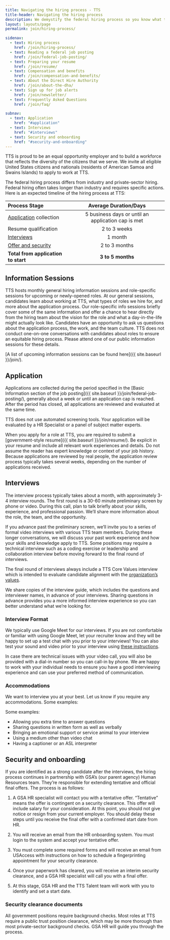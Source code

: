 ```yaml
---
title: Navigating the hiring process - TTS
title-header: Navigating the hiring process
description: We demystify the federal hiring process so you know what to expect. Here's a look at the average time of each stage from application to your first day at TTS.
layout: layouts/page
permalink: join/hiring-process/

sidenav:
  - text: Hiring process
    href: /join/hiring-process/
  - text: Reading a federal job posting
    href: /join/federal-job-posting/
  - text: Preparing your resume
    href: /join/resume/
  - text: Compensation and benefits
    href: /join/compensation-and-benefits/
  - text: About the Direct Hire Authority
    href: /join/about-the-dha/
  - text: Sign up for job alerts
    href: /join/newsletter/
  - text: Frequently Asked Questions
    href: /join/faq/

subnav:
  - text: Application
    href: "#application"
  - text: Interviews
    href: "#interviews"
  - text: Security and onboarding
    href: "#security-and-onboarding"
---
```


TTS is proud to be an equal opportunity employer and to build a workforce that reflects the diversity of the citizens that we serve. We invite all eligible United States citizens and nationals (residents of American Samoa and Swains Islands) to apply to work at TTS.

The federal hiring process differs from industry and private-sector hiring. Federal hiring often takes longer than industry and requires specific actions. Here is an expected timeline of the hiring process at TTS:


| Process Stage                                  | Average Duration/Days |
| :--------------------------------------------- | :-------------------: |
| [Application](#application) collection         |       5 business days or until an application cap is met        |
| Resume qualification                        |          2 to 3 weeks           |
| [Interviews](#interviews)                      |          1 month           |
| [Offer and security](#security-and-onboarding) |       2 to 3 months        |
| **Total from application to start**            |    **3 to 5 months**     |

## Information Sessions

TTS hosts monthly general hiring information sessions and role-specific sessions for upcoming or newly-opened roles. At our general sessions, candidates learn about working at TTS, what types of roles we hire for, and more about the application process. Our role-specific info sessions briefly cover some of the same information and offer a chance to hear directly from the hiring team about the vision for the role and what a day-in-the-life might actually look like. Candidates have an opportunity to ask us questions about the application process, the work, and the team culture. TTS does not conduct one-on-one conversations with candidates about roles to ensure an equitable hiring process. Please attend one of our public information sessions for these details.

[A list of upcoming information sessions can be found here]({{ site.baseurl }}/join/).

## Application

Applications are collected during the period specified in the [Basic Information section of the job posting]({{ site.baseurl }}/join/federal-job-posting/), generally about a week or until an application cap is reached. After the period has closed, all applications are reviewed and evaluated at the same time.

TTS does not use automated screening tools. Your application will be evaluated by a HR Specialist or a panel of subject matter experts.

When you apply for a role at TTS, you are required to submit a [government-style resume]({{ site.baseurl }}/join/resume/). Be explicit in your resume and include all relevant work experiences and details. Do not assume the reader has expert knowledge or context of your job history. Because applications are reviewed by real people, the application review process typically takes several weeks, depending on the number of applications received.

## Interviews

The interview process typically takes about a month, with approximately 3-4 interview rounds. The first round is a 30-60 minute preliminary screen by phone or video. During this call, plan to talk briefly about your skills, experience, and professional passion. We’ll share more information about the role, the team, and the opportunity.

If you advance past the preliminary screen, we’ll invite you to a series of formal video interviews with various TTS team members. During these longer conversations, we will discuss your past work experience and how your skills and knowledge apply to TTS. Some positions may require a technical interview such as a coding exercise or leadership and collaboration interview before moving forward to the final round of interviews.

The final round of interviews always include a TTS Core Values interview which is intended to evaluate candidate alignment with the [organization’s values](https://handbook.tts.gsa.gov/about-us/tts-history/#our-values).

We share copies of the interview guide, which includes the questions and interviewer names, in advance of your interviews. Sharing questions in advance provides you a more informed interview experience so you can better understand what we’re looking for.

### Interview Format

We typically use Google Meet for our interviews. If you are not comfortable or familiar with using Google Meet, let your recruiter know and they will be happy to set up a test chat with you prior to your interviews! You can also test your sound and video prior to your interview using [these instructions](https://support.google.com/meet/answer/10409699?hl=en).

In case there are technical issues with your video call, you will also be provided with a dial-in number so you can call-in by phone. We are happy to work with your individual needs to ensure you have a good interviewing experience and can use your preferred method of communication.

### Accommodations

We want to interview you at your best. Let us know if you require any accommodations. Some examples:

Some examples:

- Allowing you extra time to answer questions
- Sharing questions in written form as well as verbally
- Bringing an emotional support or service animal to your interview
- Using a medium other than video chat
- Having a captioner or an ASL interpreter

## Security and onboarding

If you are identified as a strong candidate after the interviews, the hiring process continues in partnership with GSA’s (our parent agency) Human Resources team. They’re responsible for extending tentative and official final offers. The process is as follows:

1.  A GSA HR specialist will contact you with a tentative offer. “Tentative” means the offer is contingent on a security clearance. This offer will include salary for your consideration. At this point, you should not give notice or resign from your current employer. You should delay these steps until you receive the final offer with a confirmed start date from HR.

2. You will receive an email from the HR onboarding system. You must login to the system and accept your tentative offer.

3. You must complete some required forms and will receive an email from USAccess with instructions on how to schedule a fingerprinting appointment for your security clearance.

4. Once your paperwork has cleared, you will receive an interim security clearance, and a GSA HR specialist will call you with a final offer.

5. At this stage, GSA HR and the TTS Talent team will work with you to identify and set a start date.

### Security clearance documents

All government positions require background checks. Most roles at TTS require a public trust position clearance, which may be more thorough than most private-sector background checks. GSA HR will guide you through the process.

